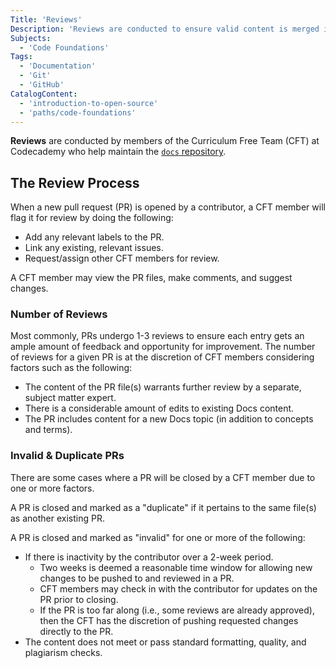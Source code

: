 ```yaml
---
Title: 'Reviews'
Description: 'Reviews are conducted to ensure valid content is merged into the Docs repository.'
Subjects:
  - 'Code Foundations'
Tags:
  - 'Documentation'
  - 'Git'
  - 'GitHub'
CatalogContent:
  - 'introduction-to-open-source'
  - 'paths/code-foundations'
---
```


**Reviews** are conducted by members of the Curriculum Free Team (CFT) at Codecademy who help maintain the [`docs` repository](https://www.codecademy.com/resources/docs/docs-community/docs-repository).

## The Review Process

When a new pull request (PR) is opened by a contributor, a CFT member will flag it for review by doing the following:

- Add any relevant labels to the PR.
- Link any existing, relevant issues.
- Request/assign other CFT members for review.

A CFT member may view the PR files, make comments, and suggest changes.

### Number of Reviews

Most commonly, PRs undergo 1-3 reviews to ensure each entry gets an ample amount of feedback and opportunity for improvement. The number of reviews for a given PR is at the discretion of CFT members considering factors such as the following:

- The content of the PR file(s) warrants further review by a separate, subject matter expert.
- There is a considerable amount of edits to existing Docs content.
- The PR includes content for a new Docs topic (in addition to concepts and terms).

### Invalid & Duplicate PRs

There are some cases where a PR will be closed by a CFT member due to one or more factors.

A PR is closed and marked as a "duplicate" if it pertains to the same file(s) as another existing PR.

A PR is closed and marked as "invalid" for one or more of the following:

- If there is inactivity by the contributor over a 2-week period.
  - Two weeks is deemed a reasonable time window for allowing new changes to be pushed to and reviewed in a PR.
  - CFT members may check in with the contributor for updates on the PR prior to closing.
  - If the PR is too far along (i.e., some reviews are already approved), then the CFT has the discretion of pushing requested changes directly to the PR.
- The content does not meet or pass standard formatting, quality, and plagiarism checks.
